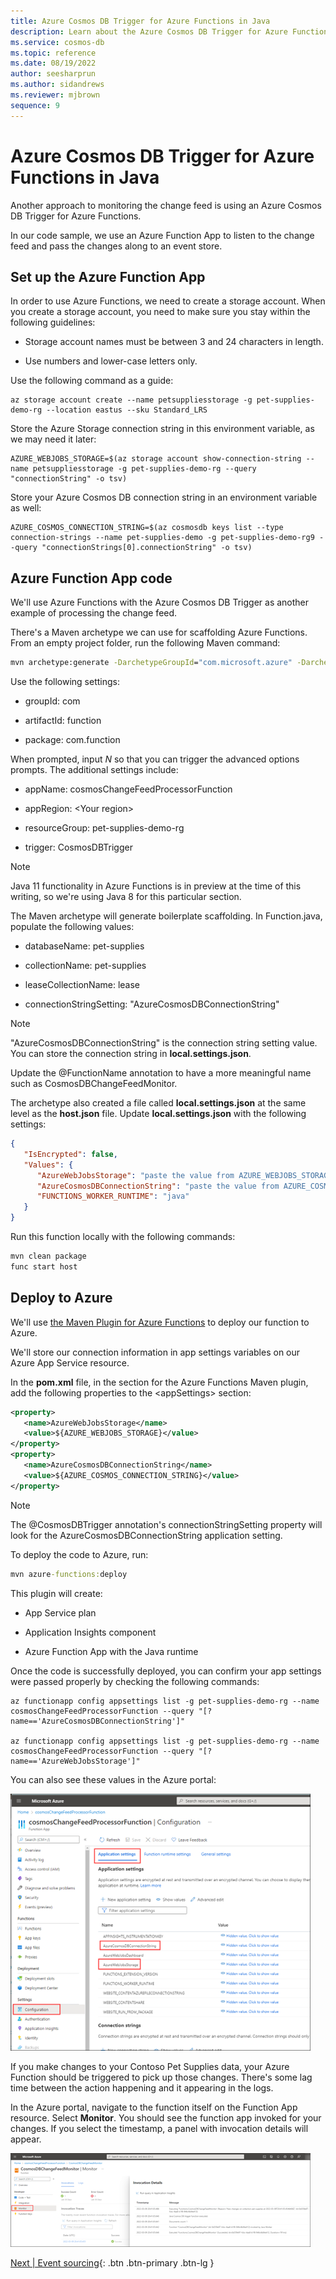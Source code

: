 ```yaml
---
title: Azure Cosmos DB Trigger for Azure Functions in Java
description: Learn about the Azure Cosmos DB Trigger for Azure Functions in Java.
ms.service: cosmos-db
ms.topic: reference
ms.date: 08/19/2022
author: seesharprun
ms.author: sidandrews
ms.reviewer: mjbrown
sequence: 9
---
```


# Azure Cosmos DB Trigger for Azure Functions in Java

Another approach to monitoring the change feed is using an Azure Cosmos DB Trigger for Azure Functions.

In our code sample, we use an Azure Function App to listen to the change feed and pass the changes along to an event store.

## Set up the Azure Function App

In order to use Azure Functions, we need to create a storage account. When you create a storage account, you need to make sure you stay within the following guidelines:

- Storage account names must be between 3 and 24 characters in length.

- Use numbers and lower-case letters only.

Use the following command as a guide:

```azurecli
az storage account create --name petsuppliesstorage -g pet-supplies-demo-rg --location eastus --sku Standard_LRS
```

Store the Azure Storage connection string in this environment variable, as we may need it later:

```azurecli
AZURE_WEBJOBS_STORAGE=$(az storage account show-connection-string --name petsuppliesstorage -g pet-supplies-demo-rg --query "connectionString" -o tsv)
```

Store your Azure Cosmos DB connection string in an environment variable as well:

```azurecli
AZURE_COSMOS_CONNECTION_STRING=$(az cosmosdb keys list --type connection-strings --name pet-supplies-demo -g pet-supplies-demo-rg9 --query "connectionStrings[0].connectionString" -o tsv)
```

## Azure Function App code

We'll use Azure Functions with the Azure Cosmos DB Trigger as another example of processing the change feed.

There's a Maven archetype we can use for scaffolding Azure Functions. From an empty project folder, run the following Maven command:

```cmd
mvn archetype:generate -DarchetypeGroupId="com.microsoft.azure" -DarchetypeArtifactId="azure-functions-archetype" -DadvancedOptions
```

Use the following settings:

- groupId: com

- artifactId: function

- package: com.function

When prompted, input *N* so that you can trigger the advanced options prompts. The additional settings include:

- appName: cosmosChangeFeedProcessorFunction

- appRegion: \<Your region>

- resourceGroup: pet-supplies-demo-rg

- trigger: CosmosDBTrigger

> [!NOTE]
> Java 11 functionality in Azure Functions is in preview at the time of this writing, so we're using Java 8 for this particular section.

The Maven archetype will generate boilerplate scaffolding. In Function.java, populate the following values:

- databaseName: pet-supplies

- collectionName: pet-supplies

- leaseCollectionName: lease

- connectionStringSetting: "AzureCosmosDBConnectionString"

> [!NOTE]
> "AzureCosmosDBConnectionString" is the connection string setting value. You can store the connection string in **local.settings.json**.

Update the @FunctionName annotation to have a more meaningful name such as CosmosDBChangeFeedMonitor.

The archetype also created a file called **local.settings.json** at the same level as the **host.json** file. Update **local.settings.json** with the following settings:

```json
{
   "IsEncrypted": false,
   "Values": {
      "AzureWebJobsStorage": "paste the value from AZURE_WEBJOBS_STORAGE",
      "AzureCosmosDBConnectionString": "paste the value from AZURE_COSMOS_CONNECTION_STRING",
      "FUNCTIONS_WORKER_RUNTIME": "java"
   }
}
```

Run this function locally with the following commands:

```cmd
mvn clean package
func start host
```

## Deploy to Azure

We'll use [the Maven Plugin for Azure Functions](https://github.com/microsoft/azure-maven-plugins/wiki/Azure-Functions) to deploy our function to Azure.

We'll store our connection information in app settings variables on our Azure App Service resource.

In the **pom.xml** file, in the section for the Azure Functions Maven plugin, add the following properties to the \<appSettings> section:

```xml
<property>
   <name>AzureWebJobsStorage</name>
   <value>${AZURE_WEBJOBS_STORAGE}</value>
</property>
<property>
   <name>AzureCosmosDBConnectionString</name>
   <value>${AZURE_COSMOS_CONNECTION_STRING}</value>
</property>
```

> [!NOTE]
> The @CosmosDBTrigger annotation's connectionStringSetting property will look for the AzureCosmosDBConnectionString application setting.

To deploy the code to Azure, run:

```cmd
mvn azure-functions:deploy
```

This plugin will create:

- App Service plan

- Application Insights component

- Azure Function App with the Java runtime

Once the code is successfully deployed, you can confirm your app settings were passed properly by checking the following commands:

```azurecli
az functionapp config appsettings list -g pet-supplies-demo-rg --name cosmosChangeFeedProcessorFunction --query "[? name=='AzureCosmosDBConnectionString']"

az functionapp config appsettings list -g pet-supplies-demo-rg --name cosmosChangeFeedProcessorFunction --query "[? name=='AzureWebJobsStorage']"
```

You can also see these values in the Azure portal:

![Screenshot showing the Configuration page of the Azure Function App.](./media/change-feed-with-cosmos-db-trigger-function/function-app-configuration.png)

If you make changes to your Contoso Pet Supplies data, your Azure Function should be triggered to pick up those changes. There's some lag time between the action happening and it appearing in the logs.

In the Azure portal, navigate to the function itself on the Function App resource. Select **Monitor**. You should see the function app invoked for your changes. If you select the timestamp, a panel with invocation details will appear.

![Screenshot showing the Monitor page of the Azure Function App.](./media\change-feed-with-cosmos-db-trigger-function/function-app-monitor.png)

[Next &#124; Event sourcing](event-sourcing.md){: .btn .btn-primary .btn-lg }

